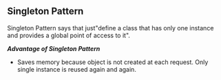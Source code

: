 ## Singleton Pattern

Singleton Pattern says that just"define a class that has only one instance and provides a global point of access to it".

_**Advantage of Singleton Pattern**_

* Saves memory because object is not created at each request. Only single instance is reused again and again.
